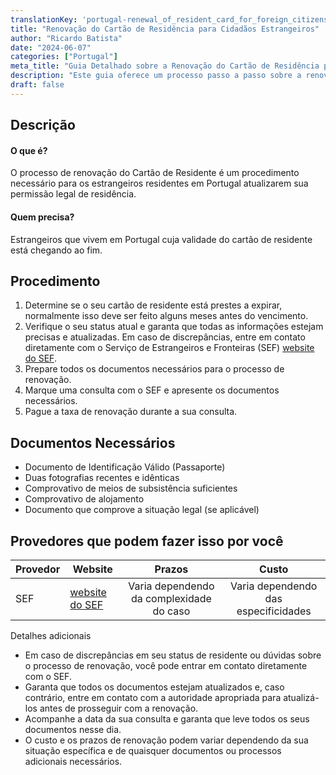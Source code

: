 ```yaml
---
translationKey: 'portugal-renewal_of_resident_card_for_foreign_citizens'
title: "Renovação do Cartão de Residência para Cidadãos Estrangeiros"
author: "Ricardo Batista"
date: "2024-06-07"
categories: ["Portugal"]
meta_title: "Guia Detalhado sobre a Renovação do Cartão de Residência para Cidadãos Estrangeiros"
description: "Este guia oferece um processo passo a passo sobre a renovação de cartões de residência para cidadãos estrangeiros que vivem em Portugal."
draft: false
---
```


## Descrição
#### O que é?
O processo de renovação do Cartão de Residente é um procedimento necessário para os estrangeiros residentes em Portugal atualizarem sua permissão legal de residência.

#### Quem precisa?
Estrangeiros que vivem em Portugal cuja validade do cartão de residente está chegando ao fim.

## Procedimento
1. Determine se o seu cartão de residente está prestes a expirar, normalmente isso deve ser feito alguns meses antes do vencimento.
2. Verifique o seu status atual e garanta que todas as informações estejam precisas e atualizadas. Em caso de discrepâncias, entre em contato diretamente com o Serviço de Estrangeiros e Fronteiras (SEF) [website do SEF](http://www.sef.pt/).
3. Prepare todos os documentos necessários para o processo de renovação.
4. Marque uma consulta com o SEF e apresente os documentos necessários.
5. Pague a taxa de renovação durante a sua consulta.

## Documentos Necessários
- Documento de Identificação Válido (Passaporte)
- Duas fotografias recentes e idênticas
- Comprovativo de meios de subsistência suficientes
- Comprovativo de alojamento
- Documento que comprove a situação legal (se aplicável)

## Provedores que podem fazer isso por você

| Provedor        |     Website     |     Prazos    |       Custo      |
| --------------- | --------------- |  :-------------: | :-------------: |
| SEF      |  [website do SEF](http://www.sef.pt/)   |      Varia dependendo da complexidade do caso     |        Varia dependendo das especificidades       |

Detalhes adicionais

- Em caso de discrepâncias em seu status de residente ou dúvidas sobre o processo de renovação, você pode entrar em contato diretamente com o SEF.
- Garanta que todos os documentos estejam atualizados e, caso contrário, entre em contato com a autoridade apropriada para atualizá-los antes de prosseguir com a renovação.
- Acompanhe a data da sua consulta e garanta que leve todos os seus documentos nesse dia.
- O custo e os prazos de renovação podem variar dependendo da sua situação específica e de quaisquer documentos ou processos adicionais necessários.